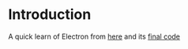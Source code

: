 # Introduction

A quick learn of Electron from [here](https://www.youtube.com/watch?v=WZmevodgNEA&list=PLkZU2rKh1mT8cML-VNcUHF3vB8qzzgxuA) and its [final code](https://my-lnk.com/3186169894)
